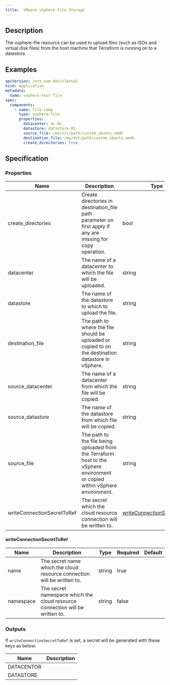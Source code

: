 ```yaml
---
title:  VMware vSphere File Storage
---
```


## Description

The vsphere-file resource can be used to upload files (such as ISOs and virtual disk files) from the host machine that Terraform is running on to a datastore.

## Examples

```yaml
apiVersion: core.oam.dev/v1beta1
kind: Application
metadata:
  name: vsphere-test-file
spec:
  components:
    - name: file-comp
      type: vsphere-file
      properties:
        datacenter: dc-01
        datastore: datastore-01
        source_file: /my/src/path/custom_ubuntu.vmdk
        destination_file: /my/dst/path/custom_ubuntu.vmdk
        create_directories: true
```

## Specification

### Properties

 Name | Description | Type | Required | Default
 ---- | ----------- | ---- | -------- | -------
 create_directories | Create directories in destination_file path parameter on first apply if any are missing for copy operation. | bool | false |
 datacenter | The name of a datacenter to which the file will be uploaded. | string | false |
 datastore | The name of the datastore to which to upload the file. | string | false |
 destination_file | The path to where the file should be uploaded or copied to on the destination datastore in vSphere. | string | false |
 source_datacenter | The name of a datacenter from which the file will be copied. | string | false |
 source_datastore | The name of the datastore from which file will be copied. | string | false |
 source_file | The path to the file being uploaded from the Terraform host to the vSphere environment or copied within vSphere environment. | string | false |
 writeConnectionSecretToRef | The secret which the cloud resource connection will be written to. | [writeConnectionSecretToRef](#writeConnectionSecretToRef) | false |


#### writeConnectionSecretToRef

 Name | Description | Type | Required | Default
 ---- | ----------- | ---- | -------- | -------
 name | The secret name which the cloud resource connection will be written to. | string | true |
 namespace | The secret namespace which the cloud resource connection will be written to. | string | false |


### Outputs

If `writeConnectionSecretToRef` is set, a secret will be generated with these keys as below:

 Name | Description
 ------------ | -------------
 DATACENTOR |
 DATASTORE |
